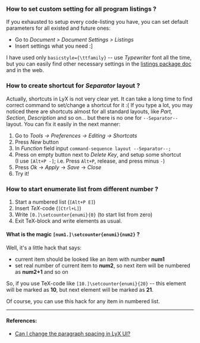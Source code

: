 <!--
Title: LyX tips and tricks
Descriptions: Most common problems and hacks I have ever faced
Date: 2014/02/25
Tags: LyX, tips and tricks
-->


### How to set custom setting for all program listings ?

If you exhausted to setup every code-listing you have, 
you can set default parameters for all existed and future ones:

* Go to *Document > Document Settings > Listings*
* Insert settings what you need :]

I have used only `basicstyle={\ttfamily}` -- use *Typewriter* font all the time,
but you can easily find other necessary settings in the 
[listings package doc][listing-package-man] and in the web.


### How to create shortcut for *Separator* layout ?

Actually, shortcuts in LyX is not very clear yet. It can take a long time
to find correct command to set/change a shortcut for it :(
If you type a lot, you may noticed there are shortcuts almost for all 
standard layouts, like *Part, Section, Description* and so on... 
but there is no one for `--Separator--` layout. 
You can fix it easily in the next manner:

1. Go to *Tools -> Preferences -> Editing -> Shortcats*
2. Press *New* button
3. In *Function* field input `command-sequence layout --Separator--;`
4. Press on empty button next to *Delete Key*, and setup some shortcut  
(I use `[Alt+P -]`; i.e. Press `Alt+P`, release, and press minus `-`)
5. Press *Ok* -> *Apply* -> *Save* -> *Close*
6. Try it!



### How to start enumerate list from different number ?

1. Start a numbered list (`[Alt+P E]`)
2. Insert *TeX*-code (`[Ctrl+L]`)
3. Write `[0.]\setcounter{enumi}{0}` (to start list from zero)
4. Exit TeX-block and write elements as usual.

#### What is the magic `[num1.]\setcounter{enumi}{num2}` ?

Well, it's a little hack that says:

* current item should be looked like an item with number **num1**
* set real number of current item to **num2**, so next item will be
numbered as **num2+1** and so on

So, if you use TeX-code like `[10.]\setcounter{enumi}{20}` -- this element will
be marked as **10**, but next element will be marked as **21**.

Of course, you can use this hack for any item in numbered list.


***

#### References:

* [Can I change the paragraph spacing in LyX UI?](http://tex.stackexchange.com/questions/88839/can-i-change-the-paragraph-spacing-in-lyx-ui)



[listing-package-man]:http://texdoc.net/texmf-dist/doc/latex/listings/listings.pdf "The Listings Package"
